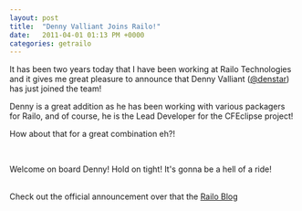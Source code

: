 ```yaml
---
layout: post
title:  "Denny Valliant Joins Railo!"
date:   2011-04-01 01:13 PM +0000
categories: getrailo
---
```

<p>
It has been two years today that I have been working at Railo Technologies and it gives me great pleasure to announce that Denny Valliant (<a href="http://twitter.com/denstar">@denstar</a>) has just joined the team! 
</p

<p>
Denny is a great addition as he has been working with various packagers for Railo, and of course, he is the Lead Developer for the CFEclipse project! 

<br>

How about that for a great combination eh?! 

<br>

Welcome on board Denny! Hold on tight! It's gonna be a hell of a ride! 

<br>Check out the official announcement over that the <a href="http://blog.getrailo.com/post.cfm/denny">Railo Blog</a>
</p>